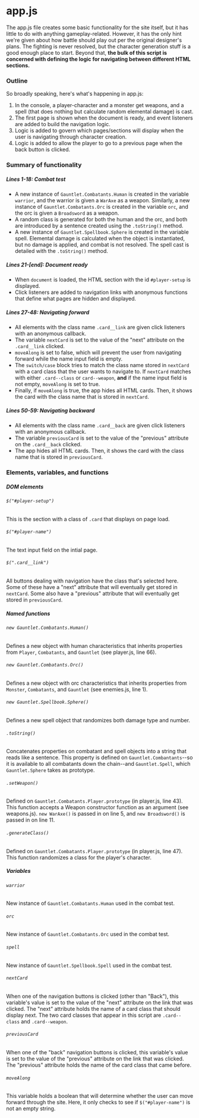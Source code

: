 # app.js

The app.js file creates some basic functionality for the site itself, but it has little to do with anything gameplay-related. However, it has the only hint we're given about how battle should play out per the original designer's plans. The fighting is never resolved, but the character generation stuff is a good enough place to start. Beyond that, **the bulk of this script is concerned with defining the logic for navigating between different HTML sections.**

### Outline
So broadly speaking, here's what's happening in app.js:
  1. In the console, a player-character and a monster get weapons, and a spell (that does nothing but calculate random elemental damage) is cast.
  2. The first page is shown when the document is ready, and event listeners are added to build the navigation logic.
  3. Logic is added to govern which pages/sections will display when the user is navigating through character creation.
  4. Logic is added to allow the player to go to a previous page when the back button is clicked.

### Summary of functionality
##### Lines 1-18: Combat test
  * A new instance of `Gauntlet.Combatants.Human` is created in the variable `warrior`, and the warrior is given a `WarAxe` as a weapon. Similarly, a new instance of `Gauntlet.Combatants.Orc` is created in the variable `orc`, and the orc is given a `Broadsword` as a weapon.
  * A random class is generated for both the human and the orc, and both are introduced by a sentence created using the `.toString()` method.
  * A new instance of `Gauntlet.Spellbook.Sphere` is created in the variable spell. Elemental damage is calculated when the object is instantiated, but no damage is applied, and combat is not resolved. The spell cast is detailed with the `.toString()` method.

##### Lines 21-[end]: Document ready
  * When `document` is loaded, the HTML section with the id `#player-setup` is displayed.
  * Click listeners are added to navigation links with anonymous functions that define what pages are hidden and displayed.

##### Lines 27-48: Navigating forward
  * All elements with the class name `.card__link` are given click listeners with an anonymous callback.
  * The variable `nextCard` is set to the value of the "next" attribute on the `.card__link` clicked.
  * `moveAlong` is set to false, which will prevent the user from navigating forward while the name input field is empty.
  * The `switch/case` block tries to match the class name stored in `nextCard` with a card class that the user wants to navigate to. If `nextCard` matches with either `.card--class` or `card--weapon`, **and** if the name input field is not empty, `moveAlong` is set to true.
  * Finally, if `moveAlong` is true, the app hides all HTML cards. Then, it shows the card with the class name that is stored in `nextCard`.

##### Lines 50-59: Navigating backward
  * All elements with the class name `.card__back` are given click listeners with an anonymous callback.
  * The variable `previousCard` is set to the value of the "previous" attribute on the `.card__back` clicked.
  * The app hides all HTML cards. Then, it shows the card with the class name that is stored in `previousCard`.

### Elements, variables, and functions
##### DOM elements
###### `$("#player-setup")`
This is the section with a class of `.card` that displays on page load.

###### `$("#player-name")`
The text input field on the intial page.

###### `$(".card__link")`
All buttons dealing with navigation have the class that's selected here. Some of these have a "next" attribute that will eventually get stored in `nextCard`. Some also have a "previous" attribute that will eventually get stored in `previousCard`.

##### Named functions
###### `new Gauntlet.Combatants.Human()`
Defines a new object with human characteristics that inherits properties from `Player`, `Combatants`, and `Gauntlet` (see player.js, line 66).

###### `new Gauntlet.Combatants.Orc()`
Defines a new object with orc characteristics that inherits properties from `Monster`, `Combatants`, and `Gauntlet` (see enemies.js, line 1).

###### `new Gauntlet.Spellbook.Sphere()`
Defines a new spell object that randomizes both damage type and number.

###### `.toString()`
Concatenates properties on combatant and spell objects into a string that reads like a sentence. This property is defined on `Gauntlet.Combantants`--so it is available to all combatants down the chain--and `Gauntlet.Spell`, which `Gauntlet.Sphere` takes as prototype.

###### `.setWeapon()`
Defined on `Gauntlet.Combatants.Player.prototype` (in player.js, line 43). This function accepts a Weapon constructor function as an argument (see weapons.js). `new WarAxe()` is passed in on line 5, and `new Broadsword()` is passed in on line 11.

###### `.generateClass()`
Defined on `Gauntlet.Combatants.Player.prototype` (in player.js, line 47). This function randomizes a class for the player's character.

##### Variables
###### `warrior`
New instance of `Gauntlet.Combatants.Human` used in the combat test.

###### `orc`
New instance of `Gauntlet.Combatants.Orc` used in the combat test.

###### `spell`
New instance of `Gauntlet.Spellbook.Spell` used in the combat test.

###### `nextCard`
When one of the navigation buttons is clicked (other than "Back"), this variable's value is set to the value of the "next" attribute on the link that was clicked. The "next" attribute holds the name of a card class that should display next. The two card classes that appear in this script are `.card--class` and `.card--weapon`.

###### `previousCard`
When one of the "back" navigation buttons is clicked, this variable's value is set to the value of the "previous" attribute on the link that was clicked. The "previous" attribute holds the name of the card class that came before.

###### `moveAlong`
This variable holds a boolean that will determine whether the user can move forward through the site. Here, it only checks to see if `$("#player-name")` is not an empty string.
